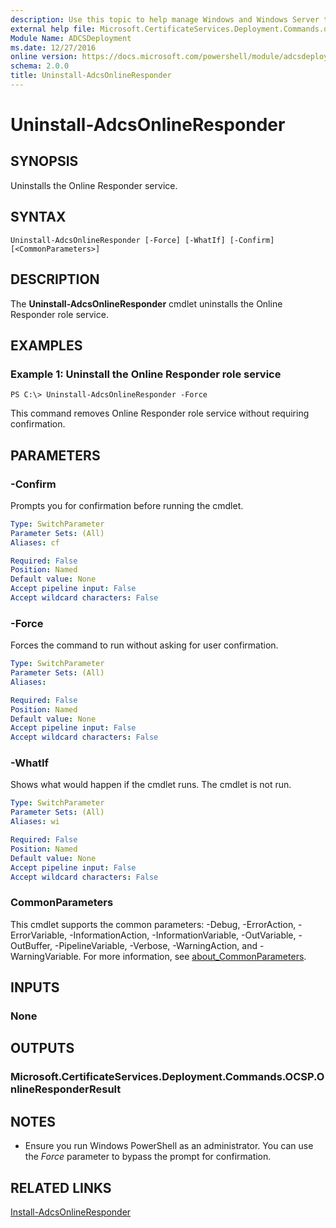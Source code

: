```yaml
---
description: Use this topic to help manage Windows and Windows Server technologies with Windows PowerShell.
external help file: Microsoft.CertificateServices.Deployment.Commands.dll-Help.xml
Module Name: ADCSDeployment
ms.date: 12/27/2016
online version: https://docs.microsoft.com/powershell/module/adcsdeployment/uninstall-adcsonlineresponder?view=windowsserver2019-ps&wt.mc_id=ps-gethelp
schema: 2.0.0
title: Uninstall-AdcsOnlineResponder
---
```


# Uninstall-AdcsOnlineResponder

## SYNOPSIS
Uninstalls the Online Responder service.

## SYNTAX

```
Uninstall-AdcsOnlineResponder [-Force] [-WhatIf] [-Confirm] [<CommonParameters>]
```

## DESCRIPTION
The **Uninstall-AdcsOnlineResponder** cmdlet uninstalls the Online Responder role service.

## EXAMPLES

### Example 1: Uninstall the Online Responder role service
```
PS C:\> Uninstall-AdcsOnlineResponder -Force
```

This command removes Online Responder role service without requiring confirmation.

## PARAMETERS

### -Confirm
Prompts you for confirmation before running the cmdlet.

```yaml
Type: SwitchParameter
Parameter Sets: (All)
Aliases: cf

Required: False
Position: Named
Default value: None
Accept pipeline input: False
Accept wildcard characters: False
```

### -Force
Forces the command to run without asking for user confirmation.

```yaml
Type: SwitchParameter
Parameter Sets: (All)
Aliases: 

Required: False
Position: Named
Default value: None
Accept pipeline input: False
Accept wildcard characters: False
```

### -WhatIf
Shows what would happen if the cmdlet runs. The cmdlet is not run.

```yaml
Type: SwitchParameter
Parameter Sets: (All)
Aliases: wi

Required: False
Position: Named
Default value: None
Accept pipeline input: False
Accept wildcard characters: False
```

### CommonParameters
This cmdlet supports the common parameters: -Debug, -ErrorAction, -ErrorVariable, -InformationAction, -InformationVariable, -OutVariable, -OutBuffer, -PipelineVariable, -Verbose, -WarningAction, and -WarningVariable. For more information, see [about_CommonParameters](https://go.microsoft.com/fwlink/?LinkID=113216).

## INPUTS

### None

## OUTPUTS

### Microsoft.CertificateServices.Deployment.Commands.OCSP.OnlineResponderResult

## NOTES
* Ensure you run Windows PowerShell as an administrator. You can use the *Force* parameter to bypass the prompt for confirmation.

  

## RELATED LINKS

[Install-AdcsOnlineResponder](./Install-AdcsOnlineResponder.md)

